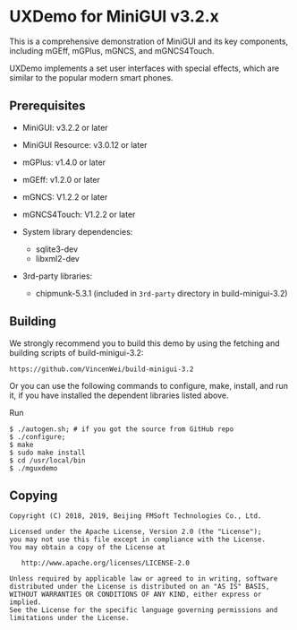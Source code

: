 # UXDemo for MiniGUI v3.2.x

This is a comprehensive demonstration of MiniGUI and its key components,
including mGEff, mGPlus, mGNCS, and mGNCS4Touch.

UXDemo implements a set user interfaces with special effects, which are
similar to the popular modern smart phones.

## Prerequisites

  * MiniGUI: v3.2.2 or later
  * MiniGUI Resource: v3.0.12 or later
  * mGPlus: v1.4.0 or later
  * mGEff: v1.2.0 or later
  * mGNCS: V1.2.2 or later
  * mGNCS4Touch: V1.2.2 or later

  * System library dependencies:
    * sqlite3-dev
    * libxml2-dev

  * 3rd-party libraries:
    * chipmunk-5.3.1 (included in `3rd-party` directory in build-minigui-3.2)

## Building

We strongly recommend you to build this demo by using the fetching and building
scripts of build-minigui-3.2:

    https://github.com/VincenWei/build-minigui-3.2

Or you can use the following commands to configure, make, install, and run it,
if you have installed the dependent libraries listed above.

Run

    $ ./autogen.sh; # if you got the source from GitHub repo
    $ ./configure;
    $ make
    $ sudo make install
    $ cd /usr/local/bin
    $ ./mguxdemo

## Copying

    Copyright (C) 2018, 2019, Beijing FMSoft Technologies Co., Ltd.

    Licensed under the Apache License, Version 2.0 (the "License");
    you may not use this file except in compliance with the License.
    You may obtain a copy of the License at

       http://www.apache.org/licenses/LICENSE-2.0

    Unless required by applicable law or agreed to in writing, software
    distributed under the License is distributed on an "AS IS" BASIS,
    WITHOUT WARRANTIES OR CONDITIONS OF ANY KIND, either express or implied.
    See the License for the specific language governing permissions and
    limitations under the License.

